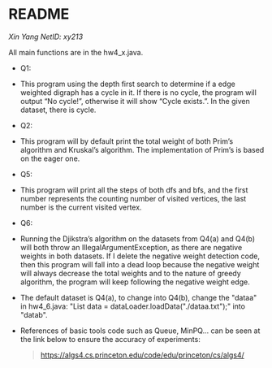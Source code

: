# README
*Xin Yang*
*NetID: xy213*

All main functions are in the hw4_x.java.

* Q1:
 - This program using the depth first search to determine if a edge weighted digraph has a cycle in it. If
there is no cycle, the program will output “No cycle!”, otherwise it will show “Cycle exists.”. In the
given dataset, there is cycle.

* Q2:
- This program will by default print the total weight of both Prim’s algorithm and Kruskal’s algorithm.
The implementation of Prim’s is based on the eager one.

* Q5:
- This program will print all the steps of both dfs and bfs, and the first number represents the counting
number of visited vertices, the last number is the current visited vertex.

* Q6:
- Running the Djikstra’s algorithm on the datasets from Q4(a) and Q4(b) will both throw an
IllegalArgumentException, as there are negative weights in both datasets. If I delete the negative
weight detection code, then this program will fall into a dead loop because the negative weight will
always decrease the total weights and to the nature of greedy algorithm, the program will keep
following the negative weight edge.

 - The default dataset is Q4(a), to change into Q4(b), change the "dataa" in hw4_6.java:
 "List<String> data = dataLoader.loadData("./dataa.txt");"
 into "datab".


+ References of basic tools code such as Queue, MinPQ... can be seen at the link below to ensure the accuracy of experiments:
  > https://algs4.cs.princeton.edu/code/edu/princeton/cs/algs4/
